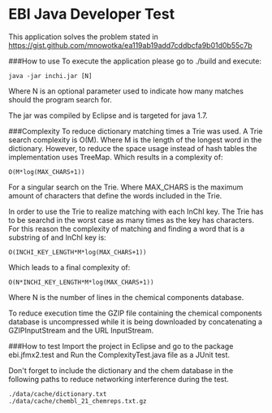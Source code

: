 # EBI Java Developer Test
This application solves the problem stated in https://gist.github.com/mnowotka/ea119ab19add7cddbcfa9b01d0b55c7b 

###How to use
To execute the application please go to ./build and execute:

    java -jar inchi.jar [N]

Where N is an optional parameter used to indicate how many matches should the program search for.

The jar was compiled by Eclipse and is targeted for java 1.7.

###Complexity
To reduce dictionary matching times a Trie was used. A Trie search complexity is O(M). Where M is the length of the longest word in the dictionary. However, to reduce the space usage instead of hash tables the implementation uses TreeMap. Which results in a complexity of:

    O(M*log(MAX_CHARS+1))

For a singular search on the Trie. Where MAX_CHARS is the maximum amount of characters that define the words included in the Trie.

In order to use the Trie to realize matching with each InChI key. The Trie has to be searchd in the worst case as many times as the key has characters. For this reason the complexity of matching and finding a word that is a substring of and InChI key is:

    O(INCHI_KEY_LENGTH*M*log(MAX_CHARS+1))

Which leads to a final complexity of:

    O(N*INCHI_KEY_LENGTH*M*log(MAX_CHARS+1))

Where N is the number of lines in the chemical components database.

To reduce execution time the GZIP file containing the chemical components database is uncompressed while it is being downloaded by concatenating a GZIPInputStream and the URL InputStream.

###How to test
Import the project in Eclipse and go to the package ebi.jfmx2.test and Run the ComplexityTest.java file as a JUnit test.

Don't forget to include the dictionary and the chem database in the following paths to reduce networking interference during the test.

    ./data/cache/dictionary.txt
    ./data/cache/chembl_21_chemreps.txt.gz
